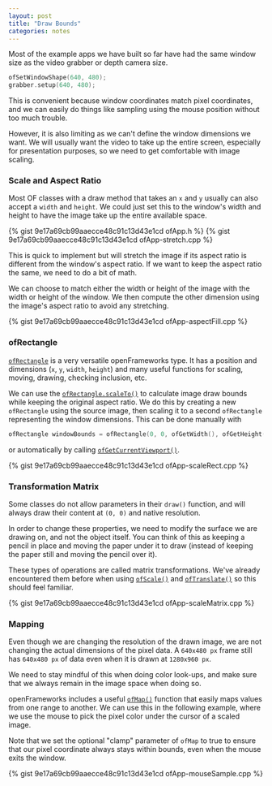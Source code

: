 ```yaml
---
layout: post
title: "Draw Bounds"
categories: notes
---
```


Most of the example apps we have built so far have had the same window size as the video grabber or depth camera size.

```cpp
ofSetWindowShape(640, 480);
grabber.setup(640, 480);
```

This is convenient because window coordinates match pixel coordinates, and we can easily do things like sampling using the mouse position without too much trouble.

However, it is also limiting as we can't define the window dimensions we want. We will usually want the video to take up the entire screen, especially for presentation purposes, so we need to get comfortable with image scaling.

### Scale and Aspect Ratio

Most OF classes with a draw method that takes an `x` and `y` usually can also accept a `width` and `height`. We could just set this to the window's width and height to have the image take up the entire available space.

{% gist 9e17a69cb99aaecce48c91c13d43e1cd ofApp.h %} 
{% gist 9e17a69cb99aaecce48c91c13d43e1cd ofApp-stretch.cpp %}

This is quick to implement but will stretch the image if its aspect ratio is different from the window's aspect ratio. If we want to keep the aspect ratio the same, we need to do a bit of math.

We can choose to match either the width or height of the image with the width or height of the window. We then compute the other dimension using the image's aspect ratio to avoid any stretching.

{% gist 9e17a69cb99aaecce48c91c13d43e1cd ofApp-aspectFill.cpp %}

### ofRectangle

[`ofRectangle`](https://openframeworks.cc/documentation/types/ofRectangle/) is a very versatile openFrameworks type. It has a position and dimensions (`x`, `y`, `width`, `height`) and many useful functions for scaling, moving, drawing, checking inclusion, etc. 

We can use the [`ofRectangle.scaleTo()`](https://openframeworks.cc/documentation/types/ofRectangle/#show_scaleTo) to calculate image draw bounds while keeping the original aspect ratio. We do this by creating a new `ofRectangle` using the source image, then scaling it to a second `ofRectangle` representing the window dimensions. This can be done manually with
```cpp
ofRectangle windowBounds = ofRectangle(0, 0, ofGetWidth(), ofGetHeight());
```
or automatically by calling [`ofGetCurrentViewport()`](https://openframeworks.cc/documentation/graphics/ofGraphics/#!show_ofGetCurrentViewport).

{% gist 9e17a69cb99aaecce48c91c13d43e1cd ofApp-scaleRect.cpp %}

### Transformation Matrix

Some classes do not allow parameters in their `draw()` function, and will always draw their content at `(0, 0)` and native resolution. 

In order to change these properties, we need to modify the surface we are drawing on, and not the object itself. You can think of this as keeping a pencil in place and moving the paper under it to draw (instead of keeping the paper still and moving the pencil over it).

These types of operations are called matrix transformations. We've already encountered them before when using [`ofScale()`](https://openframeworks.cc/documentation/graphics/ofGraphics/#!show_ofScale) and [`ofTranslate()`](https://openframeworks.cc/documentation/graphics/ofGraphics/#!show_ofTranslate) so this should feel familiar.

{% gist 9e17a69cb99aaecce48c91c13d43e1cd ofApp-scaleMatrix.cpp %}

### Mapping

Even though we are changing the resolution of the drawn image, we are not changing the actual dimensions of the pixel data. A `640x480 px` frame still has `640x480 px` of data even when it is drawn at `1280x960 px`. 

We need to stay mindful of this when doing color look-ups, and make sure that we always remain in the image space when doing so. 

openFrameworks includes a useful [`ofMap()`](https://openframeworks.cc/documentation/math/ofMath/#!show_ofMap) function that easily maps values from one range to another. We can use this in the following example, where we use the mouse to pick the pixel color under the cursor of a scaled image. 

Note that we set the optional "clamp" parameter of `ofMap` to true to ensure that our pixel coordinate always stays within bounds, even when the mouse exits the window.

{% gist 9e17a69cb99aaecce48c91c13d43e1cd ofApp-mouseSample.cpp %}
